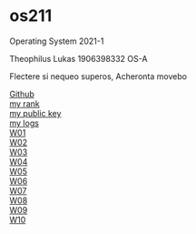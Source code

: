# os211
Operating System 2021-1

Theophilus Lukas 1906398332 OS-A

Flectere si nequeo superos, Acheronta movebo

[Github](https://github.com/Theophilus-Lukas/)<br>
[my rank](https://github.com/Theophilus-Lukas/os211/tree/master/TXT/myrank.txt)<br>
[my public key](https://github.com/Theophilus-Lukas/os211/tree/master/TXT/mypubkey.txt)<br>
[my logs](https://github.com/Theophilus-Lukas/os211/tree/master/TXT/mylog.txt)<br>
[W01](https://github.com/Theophilus-Lukas/os211/blob/master/w01.md)<br>
[W02](https://github.com/Theophilus-Lukas/os211/blob/master/w02.md)<br>
[W03](https://github.com/Theophilus-Lukas/os211/blob/master/w03.md)<br>
[W04](https://github.com/Theophilus-Lukas/os211/blob/master/w04.md)<br>
[W05](https://github.com/Theophilus-Lukas/os211/blob/master/w05.md)<br>
[W06](https://github.com/Theophilus-Lukas/os211/blob/master/w06.md)<br>
[W07](https://github.com/Theophilus-Lukas/os211/blob/master/w07.md)<br>
[W08](https://github.com/Theophilus-Lukas/os211/blob/master/w08.md)<br>
[W09](https://github.com/Theophilus-Lukas/os211/blob/master/w09.md)<br>
[W10](https://github.com/Theophilus-Lukas/os211/blob/master/w10.md)<br>